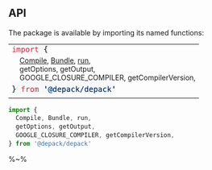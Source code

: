 ## API

The package is available by importing its named functions:

<table>
<tr/>
<tr><td>
<img src=".documentary/import1.png"><br>
&nbsp;&nbsp;&nbsp;&nbsp;<a href="#async-compileoptions-compileconfigrunoptions-runconfigcompilerargs-arraystring-string">Compile</a>, <a href="#async-bundleoptions-bundleconfigrunoptions-runconfigcompilerargs-arraystring-string">Bundle</a>, <a href="#async-runargs-arraystringopts-runconfig-string">run</a>,<br>
&nbsp;&nbsp;&nbsp;&nbsp;getOptions, getOutput,<br>
&nbsp;&nbsp;&nbsp;&nbsp;GOOGLE_CLOSURE_COMPILER, getCompilerVersion,<br>
<img src=".documentary/from2.png">
</td></tr>
</table>

```js
import {
  Compile, Bundle, run,
  getOptions, getOutput,
  GOOGLE_CLOSURE_COMPILER, getCompilerVersion,
} from '@depack/depack'
```

%~%